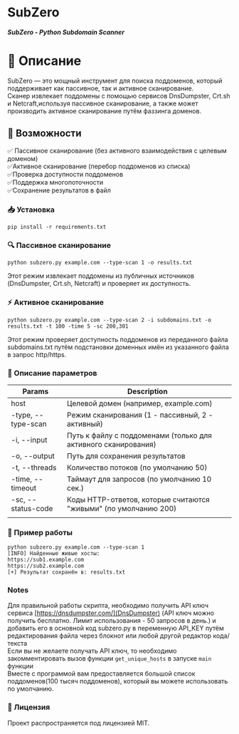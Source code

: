 # SubZero 
***SubZero - Python Subdomain Scanner***

# 📌 Описание

SubZero — это мощный инструмент для поиска поддоменов, который поддерживает как пассивное, так и активное сканирование.<br>
Сканер извлекает поддомены с помощью сервисов DnsDumpster, Crt.sh и Netcraft,используя пассивное сканирование, а также может производить активное сканирование путём фаззинга доменов.

## 🚀 Возможности

✅ Пассивное сканирование (без активного взаимодействия с целевым доменом)<br>✅Активное сканирование (перебор поддоменов из списка)<br>✅Проверка доступности поддоменов<br>✅Поддержка многопоточности<br>✅Сохранение результатов в файл

### 📥 Установка

	pip install -r requirements.txt

### 🔍 Пассивное сканирование

	python subzero.py example.com --type-scan 1 -o results.txt

Этот режим извлекает поддомены из публичных источников (DnsDumpster, Crt.sh, Netcraft) и проверяет их доступность.

### ⚡ Активное сканирование

    python subzero.py example.com --type-scan 2 -i subdomains.txt -o results.txt -t 100 -time 5 -sc 200,301

Этот режим проверяет доступность поддоменов из переданного файла subdomains.txt путём подстановки доменных имён из указанного файла в запрос http/https. 
### 🔧 Описание параметров
| Params             | Description                                                      |
|--------------------|------------------------------------------------------------------|
| host               | Целевой домен (например, example.com)                            |
| -type, --type-scan | Режим сканирования (1 - пассивный, 2 - активный)                 |
| -i, --input        | Путь к файлу с поддоменами (только для активного сканирования)   |
| -o, --output       | Путь для сохранения результатов                                  |
| -t, --threads      | Количество потоков (по умолчанию 50)                             |
| -time, --timeout   | Таймаут для запросов (по умолчанию 10 сек.)                      |
| -sc, --status-code | Коды HTTP-ответов, которые считаются "живыми" (по умолчанию 200) |
|                    |                                                                  |
### 📝 Пример работы

    python subzero.py example.com --type-scan 1
    [INFO] Найденные живые хосты:
    https://sub1.example.com
    https://sub2.example.com
    [+] Результат сохранён в: results.txt

### Notes
Для правильной работы скрипта, необходимо получить API ключ сервиса [https://dnsdumpster.com/](DnsDumpster) (API ключ можно получить бесплатно. Лимит использования - 50 запросов в день.) 
и добавить его в основной код subzero.py в переменную API_KEY путём редактирования файла через блокнот или любой другой редактор кода/текста<br>
Если вы не желаете получать API ключ, то необходимо закомментировать вызов функции ``` get_unique_hosts ``` в запуске ``` main ``` функции<br>
Вместе с программой вам предоставляется большой список поддоменов(100 тысяч поддоменов), который вы можете использовать по умолчанию. 


### 📜 Лицензия

Проект распространяется под лицензией MIT.

